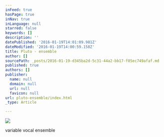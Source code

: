 ```yaml
---
inFeed: true
hasPage: true
inNav: true
inLanguage: null
starred: false
keywords: []
description: ''
datePublished: '2016-01-19T14:01:09.981Z'
dateModified: '2016-01-19T14:00:59.158Z'
title: Pluto - ensemble
author: []
sourcePath: _posts/2016-01-19-d345ba2d-5c31-44a2-bb17-f05ec749afaf.md
published: true
authors: []
publisher:
  name: null
  domain: null
  url: null
  favicon: null
url: pluto-ensemble/index.html
_type: Article

---
```

![](https://s3-us-west-2.amazonaws.com/the-grid-img/p/e77593cecce3372bd438e72a1407777a53695b79.jpg)

variable vocal ensemble